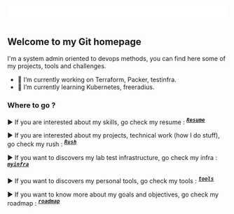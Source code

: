 ![hi there](images/readme-typing-svg.svg)

<!-- ### Hi there 👋 -->

## Welcome to my Git homepage

I'm a system admin oriented to devops methods, you can find here some of my projects, tools and challenges.

- 🔭 I’m currently working on Terraform, Packer, testinfra.
- 🌱 I’m currently learning Kubernetes, freeradius.

 
### Where to go ?

▶ If you are interested about my skills, go check my resume : <sup><kbd>***[Resume](https://draed.github.io/)***</kbd></sup> 

▶ If you are interested about my projects, technical work (how I do stuff), go check my rush : <sup><kbd>***[Rush](https://github.com/Draed/rush/)***</kbd></sup> 

▶ If you want to discovers my lab test infrastructure, go check my infra : <sup><kbd>***[myinfra](https://github.com/Draed/myinfra)***</kbd></sup>

▶ If you want to discovers my personal tools, go check my tools : <sup><kbd>***[tools](https://github.com/Draed/myinfra)***</kbd></sup>

▶ If you want to know more about my goals and objectives, go check my roadmap : <sup><kbd>***[roadmap](https://github.com/Draed/roadmap/)***</kbd></sup> 

<!-- ### Learn more about how I work :

global data graps -->


